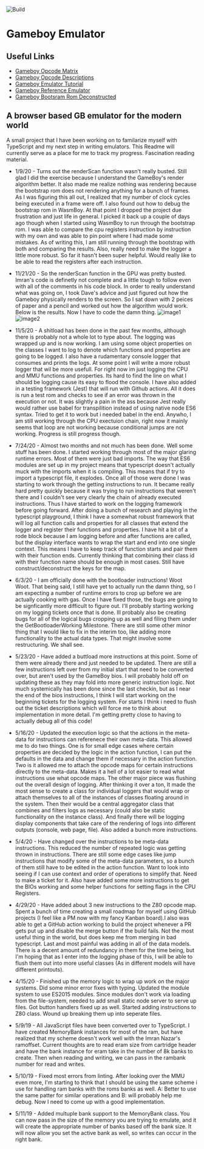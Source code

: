 ![Build](https://github.com/Rogibb111/GameBoy-Emulator-Browser/workflows/Build/badge.svg)
# Gameboy Emulator 

## Useful Links
- [Gameboy Opcode Matrix](https://www.pastraiser.com/cpu/gameboy/gameboy_opcodes.html)
- [Gameboy Opcode Descriptions](https://rgbds.gbdev.io/docs/v0.4.2/gbz80.7)
- [Gameboy Emulator Tutorial](http://imrannazar.com/GameBoy-Emulation-in-JavaScript:-The-CPU)
- [Gameboy Reference Emulator](https://wasmboy.app/)
- [Gameboy Bootsram Rom Deconstructed](https://gbdev.gg8.se/wiki/articles/Gameboy_Bootstrap_ROM)

## A browser based GB emulator for the modern world
A small project that I have been working on to familarize myself with TypeScript and my next step in writing emulators. This Readme will currently serve as a place for me to track my progress. Fascination reading material.
* 1/9/20 - Turns out the renderScan function wasn't really busted. Still glad I did the exercise because I understand the GameBoy's render algorithm better. It also made me realize nothing was rendering because the bootstrap rom does not rendering anything for a bunch of frames. As I was figuring this all out, I realized that my number of clock cycles being executed in a frame were off. I also found out how to debug the bootstrap rom in WasmBoy. At that point I dropped the project due frustration and just life in general. I picked it back up a couple of days ago though when I started using WasmBoy to run through the bootstrap rom. I was able to compare the cpu registers instruction by instruction with my own and was able to pin point where I had made some mistakes. As of writing this, I am still running through the bootstrap with both and comparing the results. Also, really need to make the logger a little more robust. So far it hasn't been super helpful. Would really like to be able to read the registers after each instruction.
* 11/21/20 - So the renderScan function in the GPU was pretty busted. Imran's code is definetly not complete and a little tough to follow even with all of the comments in his code block. In order to really understand what was going on, I took Dave's advice and just figured out how the Gameboy physically renders to the screen. So I sat down with 2 peices of paper and a pencil and worked out how the algorithm would work. Below is the results. Now I have to code the damn thing.
![image1](https://lh3.googleusercontent.com/pq38w48nPp8JicXK9bLDHgtELvmHcw9EFpTF3lzfs0vH83q40S4EDNS_PcqtMqK5cOV5lYdA9rpZlvFr9OkZ7-9ct20Cn9OjNvUawGByHCpLBWx8FptGLMQXYPvGrDKBPjCBNBmprXU-OIIhrJYry9Vr-5NbJOHI2_CGrXWCV660GtkcbLHPlAyGECyPN_jdYbCitqksxVdDW_DP6A91gw3eonj_I8BIf-AsNIhVbLiIMGUiB1wD2dbYrGfarSw4OWGWMIYAeYyc-qfhKfoet4JeYhZx14WgIE-HghFvKZ6IgyQewUlMhjtmC4sCY2l9N2hUl3EqmnC51Rh-YsvuRrO61m8Kfhl4k0y2y9rHSDNtJqU754DcEvYNRx0P0v5zPIzlWI5LcMZp_sySGRGA6-_P_oyS05l8lC_oh2rD4ISDFj38P_5gw20l6PL1C7AdsOs4iYE2_eckwevjme1meLGeq3N-F70IWfBh8zsa5TdYjfOesf4F0eV7yEKmXmTvUrbiq5qqpYJua0kC1HSRc7XvIjJxChDoyC5NAtkWmwJ0y8yFjYuDKxO23a13c5HvaZoirzNMx03-pkOSTvhWu1K_hc0g5ggY6ieS8f3fVaBI9tle-Rs8UUpeQHNkchyosjMm0bC7E5CFss3Dsg0JRRTEQmTski04XXyD7uUf2V88J61yQpHboUQBdn_vGA=w2554-h1858-no?authuser=0)
![image2](https://lh3.googleusercontent.com/pw/ACtC-3dKf2lGx968rjrxHA9ljQNmJ9tMVi3yuWMi-IIm4eZDbVoBN0nxPagEFBG6kXPRYs7lE84j6Wk_LIxg9tyGgznOTsEjsmfMeP88V5CxJbRY9Ms4VQkfaz6GghS4RBwuXKX9mp9s6R2HltnDZbCSU0TSwg=w2554-h1858-no?authuser=0)

* 11/5/20 - A shitload has been done in the past few months, although there is probably not a whole lot to type about. The logging was wrapped up and is now working. I am using some object properties on the classes I want to log to denote which functions and properties are going to be logged. I also have a rudamentary console logger that consumes and prints the logs. At some point I will write a more robust logger that wil be more usefull. For right now im just logging the CPU and MMU functions and properties. Its hard to find the line on what I should be logging cause its easy to flood the console. I have also added in a testing framework (Jest) that will run with Github actions. All it does is run a test rom and checks to see if an error was thrown in the execution or not. It was slightly a pain in the ass because Jest really would rather use babel for transpilition instead of using native node ES6 syntax. Tried to get it to work but i needed babel in the end. Anywho, I am still working through the CPU exectuion chain, right now it mainly seems that loop are not working because conditional jumps are not working. Progress is still progress though.

* 7/24/20 - Almost two months and not much has been done. Well some stuff has been done. I started working through most of the major glaring runtime errors. Most of them were just bad imports. The way that ES6 modules are set up in my project means that typescript doesn't actually muck with the imports when it is compiling. This means that if try to import a typescript file, it explodes. Once all of those were done I was starting to work through the getting instructions to run. It became really hard pretty quickly because it was trying to run instructions that weren't there and I couldn't see very clearly the chain of already executed instructions. Thus I have started to work on the logging framework before going forward. After doing a bunch of research and playing in the typescript playground, I think I have a somewhat robust framework that will log all function calls and properties for all classes that extend the logger and register their functions and properties. I have hit a bit of a rode block because I am logging before and after functions are called, but the display interface wants to wrap the start and end into one single context. This means I have to keep track of function starts and pair them with their function ends. Currently thinking that combining their class id with their function name should be enough in most cases. Still have construct/deconstruct the keys for the map. 

* 6/3/20 - I am officially done with the bootloader instructions! Woot Woot. That being said, I still have yet to actually run the damn thing, so I am expecting a number of runtime errors to crop up before we are actually cooking with gas. Once I have fixed those, the bugs are going to be signficantly more difficult to figure out. I'll probably starting working on my logging tickets once that is done. Ill probably also be creating bugs for all of the logical bugs cropping up as well and filing them under the GetBootloaderWorking Milestone. There are still some other minor thing that I would like to fix in the interim too, like adding more functionality to the actual data types. That might involve some restructuring. We shall see.

* 5/23/20 - Have added a buttload more instructions at this point. Some of them were already there and just needed to be updated. There are still a few instructions left over from my initial start that need to be converted over, but aren't used by the GameBoy bios. I will probably hold off on updating these as they may fold into more generic instruction logic. Not much systemically has been done since the last checkin, but as I near the end of the bios instructions, I think I will start working on the beginning tickets for the logging system. For starts I think i need to flush out the ticket descriptions which will force me to think about implementation in more detail. I'm getting pretty close to having to actually debug all of this code! 

* 5/16/20 - Updated the execution logic so that the actions in the meta-data for instructions can referenece their own meta-data. This allowed me to do two things. One is for small edge cases where certain properties are decided by the logic in the action function, I can put the defaults in the data and change them if necessary in the action function. Two is it allowed me to attach the opcode maps for certain instructions directly to the meta-data. Makes it a hell of a lot easier to read what instructions use what opcode maps. The other major piece was flushing out the overall design of logging. After thinking it over a ton, It made the most sense to create a class for individual loggers that would wrap or attach themselves to all of the instances of classes floating around in the system. Then their would be a central aggregator class that combines and filters logs as necessary (could also be static functionality on the instance class). And finally there will be logging display components that take care of the rendering of logs into different outputs (console, web page, file). Also added a bunch more instructions.

* 5/4/20 - Have changed over the instructions to be meta-data instructions. This reduced the number of repeated logic was getting thrown in instructions. There are still some edge cases like jump instructions that modify some of the meta-data parameters, so a bunch of them still have to be edited in the action function. Want to look into seeing if I can use context and order of operations to simplify that. Need to make a ticket for it. Also have added some more instructions to get the BIOs working and some helper functions for setting flags in the CPU Registers. 

* 4/29/20 - Have added about 3 new instructions to the Z80 opcode map. Spent a bunch of time creating a small roadmap for myself using GitHub projects (I feel like a PM now with my fancy Kanban board).I also was able to get a GitHub action working to build the project whenever a PR gets put up and disable the merge button if the build fails. Not the most useful thing in the world, but does keep me from merging in bad typescript. Last and most painful was adding in all of the data models. There is a decent amount of redundancy in them for the time being, but I'm hoping that as I enter into the logging phase of this, I will be able to flush them out into more useful classes (As in different models will have different printouts). 

* 4/15/20 - Finished up the memory logic to wrap up work on the major systems. Did some minor error fixes with typing. Updated the module system to use ES2015 modules. Since modules don't work via loading from the file-system, needed to add small static node server to serve up files. Got button handlers fixed up as well. Started adding instructions to Z80 class. Wound up breaking them up into seperate files.

* 5/9/19 - All JavaScript files have been converted over to TypeScript. I have created MemoryBank instances for most of the ram, but have realized that my scheme doesn't work well with the Imran Nazar's ramoffset. Current thoughts are to read eram size from cartridge header and have the bank instance for eram take in the number of 8k banks to create. Then when reading and writing, we can pass in the rambank number for read and writes.

* 5/10/19 - Fixed most errors from linting. After looking over the MMU even more, I'm starting to think that I should be using the same scheme i use for handling ram banks with the roms banks as well. A: Better to use the same patter for similar operations and B: will probably help me debug. Now I need to come up with a good implementation.

* 5/11/19 - Added multuple bank support to the MemoryBank class. You can now pass in the size of the memory you are trying to emulate, and it will create the appropriate number of banks based off the bank size. It will now allow you set the active bank as well, so writes can occur in the right bank.
